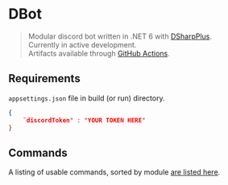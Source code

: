 # DBot

> Modular discord bot written in .NET 6 with [DSharpPlus](https://github.com/DSharpPlus/DSharpPlus).  
> Currently in active development.  
> Artifacts available through [GitHub Actions](https://github.com/Akitakek/DBot/actions).

## Requirements
`appsettings.json` file in build (or run) directory.
```json
{
    ¨discordToken" : "YOUR TOKEN HERE"
}
```

## Commands
A listing of usable commands, sorted by module [are listed here](https://github.com/Akitakek/DBot/wiki/Commands).
